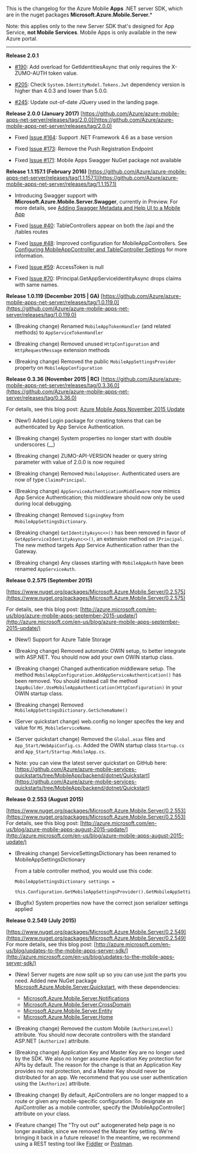 This is the changelog for the Azure Mobile **Apps** .NET server SDK, which are in the nuget packages **Microsoft.Azure.Mobile.Server.***

Note: this applies only to the new Server SDK that's designed for App Service, **not Mobile Services**. Mobile Apps is only available in the new Azure portal.

_____________

**Release 2.0.1**

- [#190](https://github.com/Azure/azure-mobile-apps-net-server/pull/190): Add overload for GetIdentitiesAsync that only requires the X-ZUMO-AUTH token value.

- [#205](https://github.com/Azure/azure-mobile-apps-net-server/pull/205): Check `System.IdentityModel.Tokens.Jwt` dependency version is higher than 4.0.3 and lower than 5.0.0.

- [#245](https://github.com/Azure/azure-mobile-apps-net-server/pull/245): Update out-of-date JQuery used in the landing page.

**Release 2.0.0 (January 2017)**
[https://github.com/Azure/azure-mobile-apps-net-server/releases/tag/2.0.0](https://github.com/Azure/azure-mobile-apps-net-server/releases/tag/2.0.0)

- Fixed [Issue #164](https://github.com/Azure/azure-mobile-apps-net-server/issues/164): Support .NET Framework 4.6 as a base version

- Fixed [Issue #173](https://github.com/Azure/azure-mobile-apps-net-server/issues/173): Remove the Push Registration Endpoint

- Fixed [Issue #171](https://github.com/Azure/azure-mobile-apps-net-server/issues/171): Mobile Apps Swagger NuGet package not available

**Release 1.1.157.1 (February 2016)**
[https://github.com/Azure/azure-mobile-apps-net-server/releases/tag/1.1.157.1](https://github.com/Azure/azure-mobile-apps-net-server/releases/tag/1.1.157.1)

- Introducing Swagger support with **Microsoft.Azure.Mobile.Server.Swagger**, currently in Preview. For more details, see [Adding Swagger Metadata and Help UI to a Mobile App](https://github.com/Azure/azure-mobile-apps-net-server/wiki/Adding-Swagger-Metadata-and-Help-UI-to-a-Mobile-App)

- Fixed [Issue #40](https://github.com/Azure/azure-mobile-apps-net-server/issues/40): TableControllers appear on both the /api and the /tables routes

- Fixed [Issue #48](https://github.com/Azure/azure-mobile-apps-net-server/issues/48): Improved configuration for MobileAppControllers. See [Configuring MobileAppController and TableController Settings](https://github.com/Azure/azure-mobile-apps-net-server/wiki/Configuring-MobileAppController-and-TableController-Settings) for more information.

- Fixed [Issue #59](https://github.com/Azure/azure-mobile-apps-net-server/issues/59): AccessToken is null

- Fixed [Issue #70](https://github.com/Azure/azure-mobile-apps-net-server/issues/70): IPrincipal.GetAppServiceIdentityAsync drops claims with same names.

**Release 1.0.119 (December 2015 | GA)**
[https://github.com/Azure/azure-mobile-apps-net-server/releases/tag/1.0.119.0](https://github.com/Azure/azure-mobile-apps-net-server/releases/tag/1.0.119.0)

- (Breaking change) Renamed `MobileAppTokenHandler` (and related methods) to `AppServiceTokenHandler`

- (Breaking change) Removed unused `HttpConfiguration` and `HttpRequestMessage` extension methods

- (Breaking change) Removed the public `MobileAppSettingsProvider` property on `MobileAppConfiguration`

**Release 0.3.36 (November 2015 | RC)**
[https://github.com/Azure/azure-mobile-apps-net-server/releases/tag/0.3.36.0](https://github.com/Azure/azure-mobile-apps-net-server/releases/tag/0.3.36.0)

For details, see this blog post: [Azure Mobile Apps November 2015 Update](http://go.microsoft.com/fwlink/?LinkId=703717)

- (New!) Added Login package for creating tokens that can be authenticated by App Service Authentication.

- (Breaking change) System properties no longer start with double underscores (__)

- (Breaking change) ZUMO-API-VERSION header or query string parameter with value of 2.0.0 is now required

- (Breaking change) Removed `MobileAppUser`. Authenticated users are now of type `ClaimsPrincipal`.

- (Breaking change) `AppServiceAuthenticationMiddleware` now mimics App Service Authentication; this middleware should now only be used during local debugging.

- (Breaking change) Removed `SigningKey` from `MobileAppSettingsDictionary`.

- (Breaking change) `GetIdentityAsync<>()` has been removed in favor of `GetAppServiceIdentityAsync<>()`, an extension method on `IPrincipal`. The new method targets App Service Authentication rather than the Gateway.

- (Breaking change) Any classes starting with `MobileAppAuth` have been renamed `AppServiceAuth`.

**Release 0.2.575 (September 2015)**

[https://www.nuget.org/packages/Microsoft.Azure.Mobile.Server/0.2.575](https://www.nuget.org/packages/Microsoft.Azure.Mobile.Server/0.2.575)

For details, see this blog post: [http://azure.microsoft.com/en-us/blog/azure-mobile-apps-september-2015-update/](http://azure.microsoft.com/en-us/blog/azure-mobile-apps-september-2015-update/)

- (New!) Support for Azure Table Storage

- (Breaking change) Removed automatic OWIN setup, to better integrate with ASP.NET. You should now add your own OWIN startup class.

- (Breaking change) Changed authentication middleware setup. The method `MobileAppConfiguration.AddAppServiceAuthentication()` has been removed. You should instead call the method `IAppBuilder.UseMobileAppAuthentication(HttpConfiguration)` in your OWIN startup class.

- (Breaking change) Removed `MobileAppSettingsDictionary.GetSchemaName()`

- (Server quickstart change) web.config no longer specifes the key and value for `MS_MobileServiceName`.

- (Server quickstart change) Removed the `Global.asax` files and `App_Start/WebApiConfig.cs`. Added the OWIN startup class `Startup.cs` and `App_Start/Startup.MobileApp.cs`.

- Note: you can view the latest server quickstart on GitHub here: [https://github.com/Azure/azure-mobile-services-quickstarts/tree/MobileApp/backend/dotnet/Quickstart](https://github.com/Azure/azure-mobile-services-quickstarts/tree/MobileApp/backend/dotnet/Quickstart)

**Release 0.2.553 (August 2015)**  

[https://www.nuget.org/packages/Microsoft.Azure.Mobile.Server/0.2.553](https://www.nuget.org/packages/Microsoft.Azure.Mobile.Server/0.2.553)  
For details, see this blog post: [http://azure.microsoft.com/en-us/blog/azure-mobile-apps-august-2015-update/](http://azure.microsoft.com/en-us/blog/azure-mobile-apps-august-2015-update/)

- (Breaking change) ServiceSettingsDictionary has been renamed to MobileAppSettingsDictionary
  
  From a table controller method, you would use this code:  

      MobileAppSettingsDictionary settings =  
           this.Configuration.GetMobileAppSettingsProvider().GetMobileAppSettings();

- (Bugfix) System properties now have the correct json serializer settings applied

**Release 0.2.549 (July 2015)**  

[https://www.nuget.org/packages/Microsoft.Azure.Mobile.Server/0.2.549](https://www.nuget.org/packages/Microsoft.Azure.Mobile.Server/0.2.549)  
For more details, see this blog post: [http://azure.microsoft.com/en-us/blog/updates-to-the-mobile-apps-server-sdk/](http://azure.microsoft.com/en-us/blog/updates-to-the-mobile-apps-server-sdk/)

- (New) Server nugets are now split up so you can use just the parts you need. Added new NuGet package [Microsoft.Azure.Mobile.Server.Quickstart](https://www.nuget.org/packages/Microsoft.Azure.Mobile.Server.Quickstart/), with these dependencies:

  * [Microsoft.Azure.Mobile.Server.Notifications](https://www.nuget.org/packages/Microsoft.Azure.Mobile.Server.Notifications/)
  * [Microsoft.Azure.Mobile.Server.CrossDomain](https://www.nuget.org/packages/Microsoft.Azure.Mobile.Server.CrossDomain/)
  * [Microsoft.Azure.Mobile.Server.Entity](https://www.nuget.org/packages/Microsoft.Azure.Mobile.Server.Entity/)
  * [Microsoft.Azure.Mobile.Server.Home](https://www.nuget.org/packages/Microsoft.Azure.Mobile.Server.Home/)


- (Breaking change) Removed the custom Mobile `[AuthorizeLevel]` attribute. You should now decorate controllers with the standard ASP.NET `[Authorize]` attribute. 

- (Breaking change) Application Key and Master Key are no longer used by the SDK. We also no longer assume Application Key protection for APIs by default. The reason for the change is that an Application Key provides no real protection, and a Master Key should never be distributed for an app. We recommend that you use user authentication using the `[Authorize]` attribute.

- (Breaking change) By default, ApiControllers are no longer mapped to a route or given any mobile-specific configuration. To designate an ApiController as a mobile controller, specify the [MobileAppController] attribute on your class.

- (Feature change) The "Try out out" autogenerated help page is no longer available, since we removed the Master Key setting. We're bringing it back in a future release!  In the meantime, we recommend using a REST testing tool like [Fiddler](http://www.telerik.com/download/fiddler) or [Postman](https://chrome.google.com/webstore/detail/postman/fhbjgbiflinjbdggehcddcbncdddomop?hl=en).

